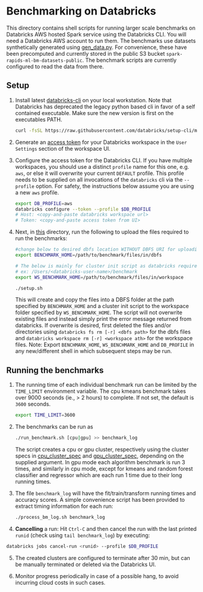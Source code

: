 # Benchmarking on Databricks

This directory contains shell scripts for running larger scale benchmarks on Databricks AWS hosted Spark service using the Databricks CLI.  You will need a Databricks AWS account to run them.  The benchmarks use datasets synthetically generated using [gen_data.py](../gen_data.py).  For convenience, these have been precomputed and currently stored in the public S3 bucket `spark-rapids-ml-bm-datasets-public`.  The benchmark scripts are currently configured to read the data from there.

## Setup

1. Install latest [databricks-cli](https://docs.databricks.com/dev-tools/cli/index.html) on your local workstation.   Note that Databricks has deprecated the legacy python based cli in favor of a self contained executable.  Make sure the new version is first on the executables PATH.
    ```bash
    curl -fsSL https://raw.githubusercontent.com/databricks/setup-cli/main/install.sh | sh
    ```

2. Generate an [access token](https://docs.databricks.com/dev-tools/api/latest/authentication.html) for your Databricks workspace in the `User Settings` section of the workspace UI.

3. Configure the access token for the Databricks CLI.  If you have multiple workspaces, you should use a distinct `profile` name for this one, e.g. `aws`, or else it will overwrite your current `DEFAULT` profile.  This profile needs to be supplied on all invocations of the `databricks` cli via the `--profile` option.  For safety, the instructions below assume you are using a new `aws` profile.
    ```bash
    export DB_PROFILE=aws
    databricks configure --token --profile $DB_PROFILE
    # Host: <copy-and-paste databricks workspace url>
    # Token: <copy-and-paste access token from UI>
    ```
4. Next, in [this](./) directory, run the following to upload the files required to run the benchmarks:
    ```bash
    #change below to desired dbfs location WITHOUT DBFS URI for uploading benchmarking related files
    export BENCHMARK_HOME=/path/to/benchmark/files/in/dbfs

    # The below is mainly for cluster init script as databricks requires these to be stored in the workspace.
    # ex: /Users/<databricks-user-name>/benchmark
    export WS_BENCHMARK_HOME=/path/to/benchmark/files/in/workspace

    ./setup.sh
    ```
    This will create and copy the files into a DBFS folder at the path specified by `BENCHMARK_HOME` and a cluster init script to the workspace folder specified by `WS_BENCHMARK_HOME`.   The script will not overwrite existing files and instead simply print the error message returned from databricks.  If overwrite is desired, first deleted the files and/or directories using `databricks fs rm [-r] <dbfs path>` for the dbfs files and `databricks workspace rm [-r] <workspace ath>` for the workspace files.
    Note: Export `BENCHMARK_HOME`, `WS_BENCHMARK_HOME` and `DB_PROFILE` in any new/different shell in which subsequent steps may be run.

## Running the benchmarks

1. The running time of each individual benchmark run can be limited by the `TIME_LIMIT` environment variable.  The cpu kmeans benchmark takes over 9000 seconds (ie., > 2 hours) to complete.  If not set, the default is `3600` seconds.
    ```bash
    export TIME_LIMIT=3600
    ```

2. The benchmarks can be run as
    ```bash
    ./run_benchmark.sh [cpu|gpu] >> benchmark_log
    ```

    The script creates a cpu or gpu cluster, respectively using the cluster specs in [cpu_cluster_spec](./cpu_cluster_spec.sh) and [gpu_cluster_spec](./gpu_cluster_spec.sh), depending on the supplied argument.  In gpu mode each algorithm benchmark is run 3 times, and similarly in cpu mode, except for kmeans and random forest classifier and regressor which are each run 1 time due to their long running times.

3. The file `benchmark_log` will have the fit/train/transform running times and accuracy scores.  A simple convenience script has been provided to extract timing information for each run:
    ```bash
    ./process_bm_log.sh benchmark_log
    ```

4. **Cancelling** a run:  Hit `Ctrl-C` and then cancel the run with the last printed `runid` (check using `tail benchmark_log`) by executing:
  ```bash
  databricks jobs cancel-run <runid> --profile $DB_PROFILE
  ```

5. The created clusters are configured to terminate after 30 min, but can be manually terminated or deleted via the Databricks UI.

6. Monitor progress periodically in case of a possible hang, to avoid incurring cloud costs in such cases.
